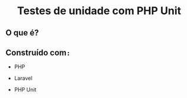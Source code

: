 <h1 align='center'><b>Testes de unidade com PHP Unit</b></h1>

## O que é?



## Construído com`:`

- PHP

- Laravel

- PHP Unit
